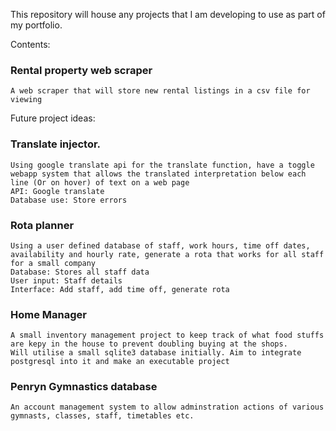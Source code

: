 This repository will house any projects that I am developing to use as part of my portfolio.

Contents:

### Rental property web scraper ###
    A web scraper that will store new rental listings in a csv file for viewing

Future project ideas:

### Translate injector. ###
    Using google translate api for the translate function, have a toggle webapp system that allows the translated interpretation below each line (Or on hover) of text on a web page
    API: Google translate
    Database use: Store errors

### Rota planner ###
    Using a user defined database of staff, work hours, time off dates, availability and hourly rate, generate a rota that works for all staff for a small company
    Database: Stores all staff data
    User input: Staff details
    Interface: Add staff, add time off, generate rota

### Home Manager ###
    A small inventory management project to keep track of what food stuffs are kepy in the house to prevent doubling buying at the shops.
    Will utilise a small sqlite3 database initially. Aim to integrate postgresql into it and make an executable project

### Penryn Gymnastics database ###
    An account management system to allow adminstration actions of various gymnasts, classes, staff, timetables etc.